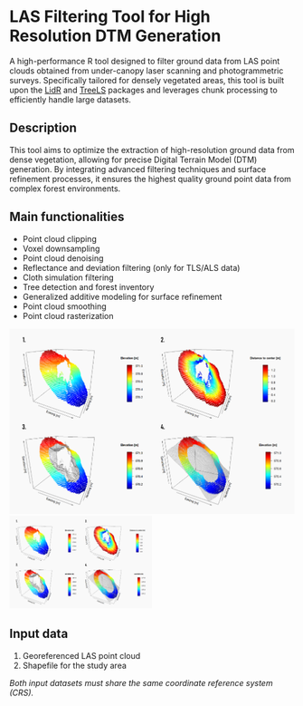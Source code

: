 # LAS Filtering Tool for High Resolution DTM Generation #
A high-performance R tool designed to filter ground data from LAS point clouds obtained from under-canopy laser scanning and photogrammetric surveys. Specifically tailored for densely vegetated areas, this tool is built upon the [LidR](https://github.com/r-lidar/lidR) and [TreeLS](https://github.com/tiagodc/TreeLS) packages and leverages chunk processing to efficiently handle large datasets.

## Description ##
This tool aims to optimize the extraction of high-resolution ground data from dense vegetation, allowing for precise Digital Terrain Model (DTM) generation. By integrating advanced filtering techniques and surface refinement processes, it ensures the highest quality ground point data from complex forest environments.

## Main functionalities ##
- Point cloud clipping
- Voxel downsampling
- Point cloud denoising
- Reflectance and deviation filtering (only for TLS/ALS data)
- Cloth simulation filtering
- Tree detection and forest inventory
- Generalized additive modeling for surface refinement
- Point cloud smoothing
- Point cloud rasterization

![Image Description](https://github.com/Benediktm98/LAS-Filtering-Tool/blob/main/Github_GAM.png)
<img src="https://github.com/Benediktm98/LAS-Filtering-Tool/blob/main/Github_GAM.png" alt="Image Description" width="50%">


## Input data ##
1. Georeferenced LAS point cloud
2. Shapefile for the study area
   
*Both input datasets must share the same coordinate reference system (CRS).*

